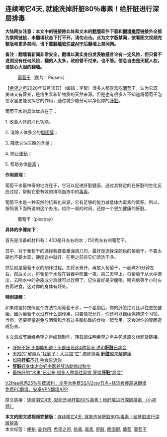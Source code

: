  <h2>连续喝它4天, 就能洗掉肝脏80％毒素！给肝脏进行深层排毒 </h2> <p class="notice"><b>大陆网友注意：本文中的链接除此处和文末的<a href="https://github.com/bannedbook/fanqiang" >翻墙</a>软件下载和<a href="https://github.com/killgcd/justmysocks/blob/master/README.md">翻墙推荐</a>链接外全部为禁网链接，未翻墙状态下打不开，请勿点击。此为文字版禁闻，欲看图文视频完整版和更多禁闻，请下载<a href="https://github.com/bannedbook/fanqiang">翻墙软件或APP</a>后翻墙上禁闻网。</p><p>备注：翻墙看新闻非常安全，翻墙以真实身份发表敏感言论有一定风险，但只看不说则没有任何风险，翻的人太多，政府管不过来，也不管。信息自由是天赋人权，请放心大胆的翻墙。</b></p>  <div class="entry"> <figure><figcaption><a href="https://www.bannedbook.org/bnews/tag/%E8%91%A1%E8%90%84%E5%B9%B2/" class="st_tag internal_tag" rel="tag" title="标签 葡萄干 下的日志">葡萄干</a>（图片：Piqsels）</figcaption></figure> <p>【<span class='wp_keywordlink_affiliate'><a href="https://www.soundofhope.org" title="希望之声" target="_blank">希望之声</a></span>2020年12月16日】（编辑：李智）很多人都喜欢吃<a href="https://www.bannedbook.org/bnews/tag/%e8%91%a1%e8%90%84/" class="st_tag internal_tag" rel="tag" title="标签 葡萄 下的日志">葡萄</a>干，认为它既美味又有营养，是维生素和矿物质的天然来源。但是也有很多人不知道将葡萄干泡在水里更能发挥它的作用，通过减少糖分可以净化你的<a href="https://www.bannedbook.org/bnews/tag/%e8%82%9d%e8%84%8f/" class="st_tag internal_tag" rel="tag" title="标签 肝脏 下的日志">肝脏</a>。</p> <p>葡萄干水的具体优点在于：</p> <p>1. 改善人体的消化功能。</p> <p>2. 消除人体多余的<a href="https://www.bannedbook.org/bnews/tag/%e8%83%86%e5%9b%ba%e9%86%87/" class="st_tag internal_tag" rel="tag" title="标签 胆固醇 下的日志">胆固醇</a>；</p> <p>3. 降低甘油三酯的含量；</p> <p>4. 防止<a href="https://www.bannedbook.org/bnews/tag/%e4%be%bf%e7%a7%98/" class="st_tag internal_tag" rel="tag" title="标签 便秘 下的日志">便秘</a>；</p>  <p>5. 帮助身体<a href="https://www.bannedbook.org/bnews/tag/%e6%8e%92%e6%af%92/" class="st_tag internal_tag" rel="tag" title="标签 排毒 下的日志">排毒</a>；</p> <p><strong>作用原理：</strong></p> <p>葡萄干水最神奇的地方在于，它可以促进肝脏健康，通过其特定的在肝脏的生化反应过程，帮助它更有效的排除血液中的<a href="https://www.bannedbook.org/bnews/tag/%E6%AF%92%E7%B4%A0/" class="st_tag internal_tag" rel="tag" title="标签 毒素 下的日志">毒素</a>。</p> <p>葡萄干水是一种天然的抗氧化来源，它有足够的能力减低体内毒素的累积。所以，按照我下面所说的这个办法，给你一周的时间，还你一个更加健康的肝脏。</p> <figure><figcaption>葡萄干（pixabay）</figcaption></figure> <p><strong>具体的步骤如下</strong>：</p> <p>首先是准备的材料有：400毫升左右的水；150克左右的葡萄干。</p>  <p>其中，对于葡萄干的选择我要着重强调几句，最好是选择深颜色的葡萄干，不要太硬也不要太软，硬度适中就好，在用之前将它们清洗干净。</p> <p>然后就是葡萄干水的制作过程。先将水煮开，再放入葡萄干，一起煮20分钟左右，然后关火，将葡萄干水放在容器中晾置一夜。第二天早上，将葡萄干从水中捞出，去除水中的杂质成分后就可以饮用了。记住最好是空腹喝，喝完后等半小时左右再进食，这对你的身体有好处。</p> <p><strong>特别提醒：</strong></p> <p>如果你坚持按照这个方法饮用葡萄干水，一个星期后，你的肝脏绝对比以往更加健康。因为葡萄干水没有什么<a href="https://www.bannedbook.org/bnews/tag/%E5%89%AF%E4%BD%9C%E7%94%A8/" class="st_tag internal_tag" rel="tag" title="标签 副作用 下的日志">副作用</a>，只要情况允许，你还可以继续保持这个习惯。当然，还要尽量避免与酒精和含有过多脂肪酸的食物一起食用，这会对你的胃肠造成伤害。</p> <p></p> <p>本文章或节目经<a href="https://www.bannedbook.org/bnews/tag/%e5%b8%8c%e6%9c%9b%e4%b9%8b%e5%a3%b0/" class="st_tag internal_tag" rel="tag" title="标签 希望之声 下的日志">希望之声</a>编辑制作，转载请注明希望之声并包含原文标题及链接。</p>  <ul class='op-related-articles' title='相关阅读'> <li><a href='https://www.bannedbook.org/bnews/health/20201210/1445175.html' target='_blank'>肝好不好 头部能知道？头部出现这4种状况 说明<b>肝脏</b>已病变</a></li> <li><a href='https://www.bannedbook.org/bnews/lifebaike/20201125/1436700.html' target='_blank'>天然的“解毒片”找到了！大蒜加“它” 疏肝排毒 <b>肝脏</b>越来越健康</a></li> <li><a href='https://www.bannedbook.org/bnews/health/20201124/1436112.html' target='_blank'>如果<b>肝脏</b>不好 手会告诉你</a></li> <li><a href='https://www.bannedbook.org/bnews/health/20201123/1435535.html' target='_blank'><b>肝脏</b>好身体才会好中医养肝法助你过秋冬</a></li> <li><a href='https://www.bannedbook.org/bnews/health/20201116/1431780.html' target='_blank'>最伤肝的“水果”已公布 很多人整袋往家提 警惕<b>肝脏</b>“病变”</a></li> </ul> <p class="texttj"> <a href="https://github.com/bannedbook/fanqiang/wiki/V2ray%E6%9C%BA%E5%9C%BA" target="_blank">V2free机场25%引荐返利：全平台免费SS/V2ray节点+经济套餐高速翻墙</a><br/> <a href="https://github.com/bannedbook/fanqiang/wiki/%E7%A6%81%E9%97%BB%E7%BD%91%E5%AE%89%E5%8D%93%E7%BF%BB%E5%A2%99%E6%96%B0%E9%97%BBAPP" target="_blank">免费PC翻墙、安卓VPN翻墙APP</a></p><p>原文链接：<a class="src_link"  href="https://www.soundofhope.org/post/224279" target="_blank">连续喝它4天, 就能洗掉肝脏80%毒素！给肝脏进行深层排毒 （小视频）</a></p><a name='sharetosocial'></a>       <div><b>本文的图文或视频完整版</b>：<a href='https://www.bannedbook.org/bnews/comments/20201216/1449057.html'>连续喝它4天, 就能洗掉肝脏80%毒素！给肝脏进行深层排毒</a></div>  </div><!--END ENTRY--> <div class="postfooter"> <div>本文标签：<a href="https://www.bannedbook.org/bnews/tag/%e4%be%bf%e7%a7%98/" rel="tag">便秘</a>, <a href="https://www.bannedbook.org/bnews/tag/%E5%89%AF%E4%BD%9C%E7%94%A8/" rel="tag">副作用</a>, <a href="https://www.bannedbook.org/bnews/tag/%e5%b8%8c%e6%9c%9b%e4%b9%8b%e5%a3%b0/" rel="tag">希望之声</a>, <a href="https://www.bannedbook.org/bnews/tag/%e6%8e%92%e6%af%92/" rel="tag">排毒</a>, <a href="https://www.bannedbook.org/bnews/tag/%E6%AF%92%E7%B4%A0/" rel="tag">毒素</a>, <a href="https://www.bannedbook.org/bnews/tag/%e8%82%9d%e8%84%8f/" rel="tag">肝脏</a>, <a href="https://www.bannedbook.org/bnews/tag/%e8%83%86%e5%9b%ba%e9%86%87/" rel="tag">胆固醇</a>, <a href="https://www.bannedbook.org/bnews/tag/%e8%91%a1%e8%90%84/" rel="tag">葡萄</a>, <a href="https://www.bannedbook.org/bnews/tag/%E8%91%A1%E8%90%84%E5%B9%B2/" rel="tag">葡萄干</a></div>  </div><!--END POSTFOOTER--> 